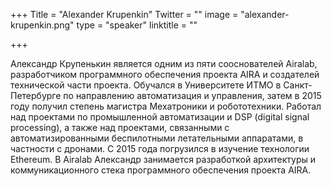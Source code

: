 +++
Title = "Alexander Krupenkin"
Twitter = ""
image = "alexander-krupenkin.png"
type = "speaker"
linktitle = ""

+++

Александр Крупенькин является одним из пяти сооснователей Airalab, разработчиком программного обеспечения проекта AIRA и создателей технической части проекта. Обучался в Университете ИТМО в Санкт-Петербурге по направлению автоматизация и управления, затем в 2015 году получил степень магистра Мехатроники и робототехники. Работал над проектами по промышленной автоматизации и DSP (digital signal processing), а также над проектами, связанными с автоматизированными беспилотными летательными аппаратами, в частности с дронами. С 2015 года погрузился в изучение технологии Ethereum. В Airalab Александр занимается разработкой архитектуры и коммуникационного стека программного обеспечения проекта AIRA.
